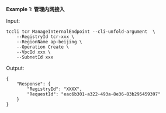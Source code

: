 **Example 1: 管理内网接入**



Input: 

```
tccli tcr ManageInternalEndpoint --cli-unfold-argument  \
    --RegistryId tcr-xxx \
    --RegionName ap-beijing \
    --Operation Create \
    --VpcId xxx \
    --SubnetId xxx
```

Output: 
```
{
    "Response": {
        "RegistryId": "XXXX",
        "RequestId": "eac6b301-a322-493a-8e36-83b295459397"
    }
}
```

